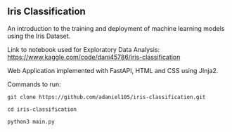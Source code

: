 ## Iris Classification

An introduction to the training and deployment of machine learning models using the Iris Dataset.

Link to notebook used for Exploratory Data Analysis: https://www.kaggle.com/code/dani45786/iris-classification 

Web Application implemented with FastAPI, HTML and CSS using JInja2.

Commands to run:

```git clone https://github.com/adaniel105/iris-classification.git```

```cd iris-classification```

```python3 main.py```
